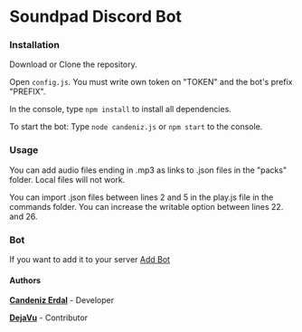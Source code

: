 # Soundpad Discord Bot

### Installation
Download or Clone the repository.

Open `config.js`. You must write own token on "TOKEN" and the bot's prefix "PREFIX".

In the console, type `npm install` to install all dependencies.

To start the bot: Type `node candeniz.js` or `npm start` to the console.

### Usage
You can add audio files ending in .mp3 as links to .json files in the "packs" folder. Local files will not work.

You can import .json files between lines 2 and 5 in the play.js file in the commands folder.
You can increase the writable option between lines 22. and 26.

### Bot
If you want to add it to your server [Add Bot](https://discord.com/oauth2/authorize?client_id=851503909180669953&permissions=36719680&scope=bot)

#### Authors
**[Candeniz Erdal](https://github.com/CandenizErdal/)** - Developer

**[DejaVu](https://github.com/Deja-Vu1)** - Contributor
